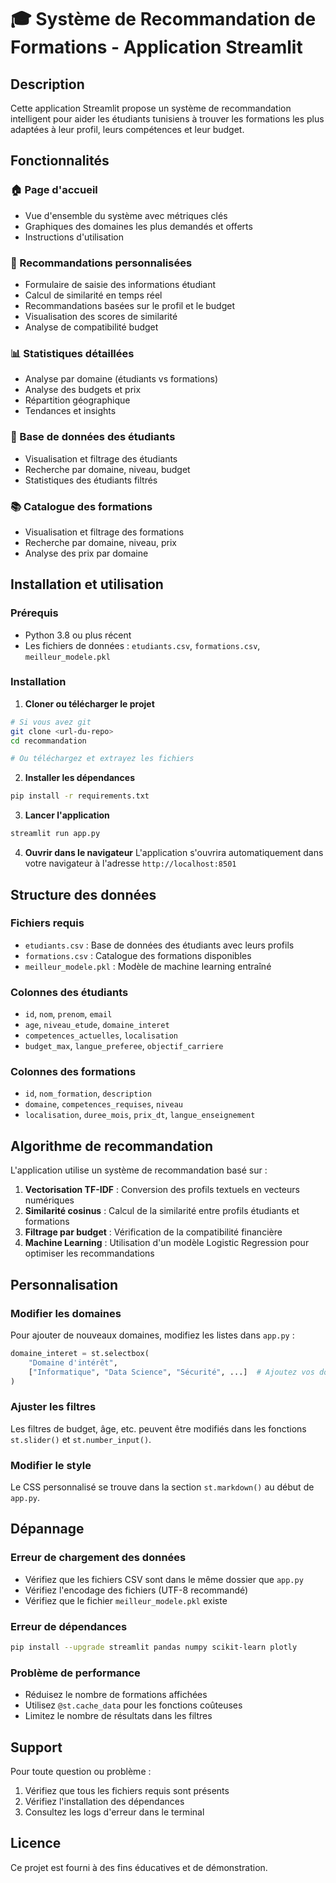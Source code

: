 # 🎓 Système de Recommandation de Formations - Application Streamlit

## Description

Cette application Streamlit propose un système de recommandation intelligent pour aider les étudiants tunisiens à trouver les formations les plus adaptées à leur profil, leurs compétences et leur budget.

## Fonctionnalités

### 🏠 Page d'accueil
- Vue d'ensemble du système avec métriques clés
- Graphiques des domaines les plus demandés et offerts
- Instructions d'utilisation

### 🎯 Recommandations personnalisées
- Formulaire de saisie des informations étudiant
- Calcul de similarité en temps réel
- Recommandations basées sur le profil et le budget
- Visualisation des scores de similarité
- Analyse de compatibilité budget

### 📊 Statistiques détaillées
- Analyse par domaine (étudiants vs formations)
- Analyse des budgets et prix
- Répartition géographique
- Tendances et insights

### 👥 Base de données des étudiants
- Visualisation et filtrage des étudiants
- Recherche par domaine, niveau, budget
- Statistiques des étudiants filtrés

### 📚 Catalogue des formations
- Visualisation et filtrage des formations
- Recherche par domaine, niveau, prix
- Analyse des prix par domaine

## Installation et utilisation

### Prérequis
- Python 3.8 ou plus récent
- Les fichiers de données : `etudiants.csv`, `formations.csv`, `meilleur_modele.pkl`

### Installation

1. **Cloner ou télécharger le projet**
```bash
# Si vous avez git
git clone <url-du-repo>
cd recommandation

# Ou téléchargez et extrayez les fichiers
```

2. **Installer les dépendances**
```bash
pip install -r requirements.txt
```

3. **Lancer l'application**
```bash
streamlit run app.py
```

4. **Ouvrir dans le navigateur**
L'application s'ouvrira automatiquement dans votre navigateur à l'adresse `http://localhost:8501`

## Structure des données

### Fichiers requis
- `etudiants.csv` : Base de données des étudiants avec leurs profils
- `formations.csv` : Catalogue des formations disponibles
- `meilleur_modele.pkl` : Modèle de machine learning entraîné

### Colonnes des étudiants
- `id`, `nom`, `prenom`, `email`
- `age`, `niveau_etude`, `domaine_interet`
- `competences_actuelles`, `localisation`
- `budget_max`, `langue_preferee`, `objectif_carriere`

### Colonnes des formations
- `id`, `nom_formation`, `description`
- `domaine`, `competences_requises`, `niveau`
- `localisation`, `duree_mois`, `prix_dt`, `langue_enseignement`

## Algorithme de recommandation

L'application utilise un système de recommandation basé sur :

1. **Vectorisation TF-IDF** : Conversion des profils textuels en vecteurs numériques
2. **Similarité cosinus** : Calcul de la similarité entre profils étudiants et formations
3. **Filtrage par budget** : Vérification de la compatibilité financière
4. **Machine Learning** : Utilisation d'un modèle Logistic Regression pour optimiser les recommandations

## Personnalisation

### Modifier les domaines
Pour ajouter de nouveaux domaines, modifiez les listes dans `app.py` :
```python
domaine_interet = st.selectbox(
    "Domaine d'intérêt",
    ["Informatique", "Data Science", "Sécurité", ...]  # Ajoutez vos domaines
)
```

### Ajuster les filtres
Les filtres de budget, âge, etc. peuvent être modifiés dans les fonctions `st.slider()` et `st.number_input()`.

### Modifier le style
Le CSS personnalisé se trouve dans la section `st.markdown()` au début de `app.py`.

## Dépannage

### Erreur de chargement des données
- Vérifiez que les fichiers CSV sont dans le même dossier que `app.py`
- Vérifiez l'encodage des fichiers (UTF-8 recommandé)
- Vérifiez que le fichier `meilleur_modele.pkl` existe

### Erreur de dépendances
```bash
pip install --upgrade streamlit pandas numpy scikit-learn plotly
```

### Problème de performance
- Réduisez le nombre de formations affichées
- Utilisez `@st.cache_data` pour les fonctions coûteuses
- Limitez le nombre de résultats dans les filtres

## Support

Pour toute question ou problème :
1. Vérifiez que tous les fichiers requis sont présents
2. Vérifiez l'installation des dépendances
3. Consultez les logs d'erreur dans le terminal

## Licence

Ce projet est fourni à des fins éducatives et de démonstration.

